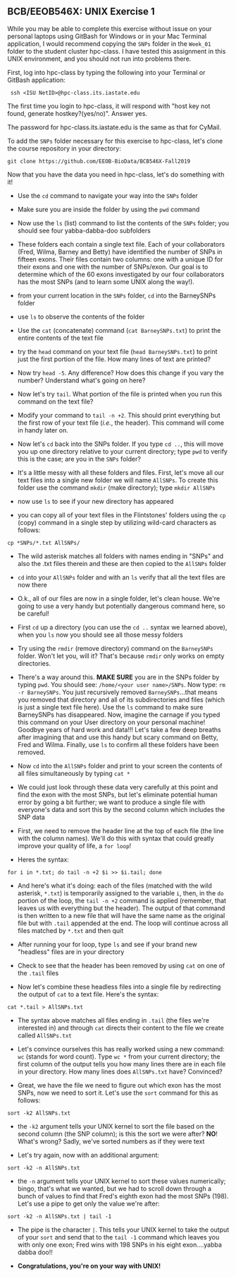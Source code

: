 ## BCB/EEOB546X: UNIX Exercise 1

While you may be able to complete this exercise without issue on your personal laptops using GitBash for Windows or in your Mac Terminal application, I would recommend copying the `SNPs` folder in the `Week_01` folder to the student cluster hpc-class.  I have tested this assignment in this UNIX environment, and you should not run into problems there.

First, log into hpc-class by typing the following into your Terminal or GitBash application:

```
 ssh <ISU NetID>@hpc-class.its.iastate.edu
```

The first time you login to hpc-class, it will respond with "host key not found, generate hostkey?(yes/no)". Answer yes.

The password for hpc-class.its.iastate.edu is the same as that for CyMail.

To add the `SNPs` folder necessary for this exercise to hpc-class, let's clone the course repository in your directory:

```
git clone https://github.com/EEOB-BioData/BCB546X-Fall2019
```

Now that you have the data you need in hpc-class, let's do something with it!

* Use the `cd` command to navigate your way into the `SNPs` folder

* Make sure you are inside the folder by using the `pwd` command

* Now use the `ls` (list) command to list the contents of the `SNPs` folder; you should see four yabba-dabba-doo subfolders

* These folders each contain a single text file. Each of your collaborators (Fred, Wilma, Barney and Betty) have identified the number of SNPs in fifteen exons. Their files contain two columns: one with a unique ID for their exons and one with the number of SNPs/exon. Our goal is to determine which of the 60 exons investigated by our four collaborators has the most SNPs (and to learn some UNIX along the way!).

* from your current location in the `SNPs` folder, `cd` into the BarneySNPs folder

* use `ls` to observe the contents of the folder

* Use the `cat` (concatenate) command (`cat BarneySNPs.txt`) to print the entire contents of the text file

* try the `head` command on your text file (`head BarneySNPs.txt`) to print just the first portion of the file. How many lines of text are printed?

* Now try `head -5`. Any difference? How does this change if you vary the number? Understand what's going on here?

* Now let's try `tail`. What portion of the file is printed when you run this command on the text file?

* Modify your command to `tail -n +2`. This should print everything but the first row of your text file (*i.e.*, the header). This command will come in handy later on.

* Now let's `cd` back into the SNPs folder. If you type `cd ..`, this will move you up one directory relative to your current directory; type `pwd` to verify this is the case; are you in the `SNPs` folder?

* It's a little messy with all these folders and files. First, let's move all our text files into a single new folder we will name `AllSNPs`. To create this folder use the command `mkdir` (make directory); type `mkdir AllSNPs`

* now use `ls` to see if your new directory has appeared

* you can copy all of your text files in the Flintstones' folders using the `cp` (copy) command in a single step by utilizing wild-card characters as follows: 

```
cp *SNPs/*.txt AllSNPs/
```
* The wild asterisk matches all folders with names ending in "SNPs" and also the .txt files therein and these are then copied to the `AllSNPs` folder

* `cd` into your `AllSNPs` folder and with an `ls` verify that all the text files are now there

* O.k., all of our files are now in a single folder, let's clean house. We're going to use a very handy but potentially dangerous command here, so be careful!

* First `cd` up a directory (you can use the `cd ..` syntax we learned above), when you `ls` now you should see all those messy folders

* Try using the `rmdir` (remove directory) command on the `BarneySNPs` folder. Won't let you, will it? That's because `rmdir` only works on empty directories.

* There's a way around this. **MAKE SURE** you are in the SNPs folder by typing `pwd`. You should see: `/home/<your user name>/SNPs`. Now type: `rm -r BarneySNPs`. You just recursively removed `BarneySNPs`...that means you removed that directory and all of its subdirectories and files (which is just a single text file here). Use the `ls` command to make sure BarneySNPs has disappeared. Now, imagine the carnage if you typed this command on your User directory on your personal machine! Goodbye years of hard work and data!!! Let's take a few deep breaths after imagining that and use this handy but scary command on Betty, Fred and Wilma. Finally, use `ls` to confirm all these folders have been removed.

* Now `cd` into the `AllSNPs` folder and print to your screen the contents of all files simultaneously by typing `cat *`

* We could just look through these data very carefully at this point and find the exon with the most SNPs, but let's eliminate potential human error by going a bit further; we want to produce a single file with everyone's data and sort this by the second column which includes the SNP data

* First, we need to remove the header line at the top of each file (the line with the column names). We'll do this with syntax that could greatly improve your quality of life, a `for loop`!

* Heres the syntax: 

```
for i in *.txt; do tail -n +2 $i >> $i.tail; done
```

* And here's what it's doing: each of the files (matched with the wild asterisk, `*.txt`) is temporarily assigned to the variable `i`, then, in the `do` portion of the loop, the `tail -n +2` command is applied (remember, that leaves us with everything but the header). The output of that command is then written to a new file that will have the same name as the original file but with `.tail` appended at the end. The loop will continue across all files matched by `*.txt` and then quit

* After running your for loop, type `ls` and see if your brand new "headless" files are in your directory

* Check to see that the header has been removed by using `cat` on one of the `.tail` files

* Now let's combine these headless files into a single file by redirecting the output of `cat` to a text file. Here's the syntax: 

```
cat *.tail > AllSNPs.txt
```

* The syntax above matches all files ending in `.tail` (the files we're interested in) and through `cat` directs their content to the file we create called `AllSNPs.txt`

* Let's convince ourselves this has really worked using a new command: `wc` (stands for word count). Type `wc *` from your current directory; the first column of the output tells you how many lines there are in each file in your directory. How many lines does `AllSNPs.txt` have? Convinced?

* Great, we have the file we need to figure out which exon has the most SNPs, now we need to sort it. Let's use the `sort` command for this as follows: 

```
sort -k2 AllSNPs.txt
```

* the `-k2` argument tells your UNIX kernel to sort the file based on the second column (the SNP column); is this the sort we were after? **NO**! What's wrong? Sadly, we've sorted numbers as if they were text

* Let's try again, now with an additional argument:

```
sort -k2 -n AllSNPs.txt
```

* the `-n` argument tells your UNIX kernel to sort these values numerically; bingo, that's what we wanted, but we had to scroll down through a bunch of values to find that Fred's eighth exon had the most SNPs (198). Let's use a pipe to get only the value we're after:

```
sort -k2 -n AllSNPs.txt | tail -1
```

* The pipe is the character `|`. This tells your UNIX kernel to take the output of your `sort` and send that to the `tail -1` command which leaves you with only one exon; Fred wins with 198 SNPs in his eight exon....yabba dabba doo!!

* **Congratulations, you're on your way with UNIX!**

